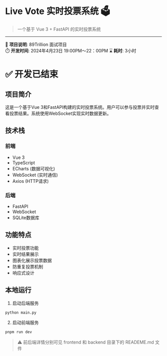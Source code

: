 # Live Vote 实时投票系统 🗳️

> 一个基于 Vue 3 + FastAPI 的实时投票系统

---

📝 **项目说明**: 89Trillion 面试项目  
⏱️ **开发时间**: 2024年4月23日  19:00PM～22：00PM
⌛ **耗时**: 3小时

# ✅ **开发已结束**

## 项目简介
这是一个基于Vue 3和FastAPI构建的实时投票系统。用户可以参与投票并实时查看投票结果。系统使用WebSocket实现实时数据更新。

## 技术栈
### 前端
- Vue 3
- TypeScript
- ECharts (数据可视化)
- WebSocket (实时通信)
- Axios (HTTP请求)

### 后端
- FastAPI
- WebSocket
- SQLite数据库

## 功能特点
- 实时投票功能
- 实时结果展示
- 图表化展示投票数据
- 防重复投票机制
- 响应式设计

## 本地运行
1. 启动后端服务
```bash
python main.py
```

2. 启动前端服务
```bash
pnpm run dev
```


> ⚠️ 前后端详情分别可见 frontend 和 backend 目录下的 READEME.md 文件
